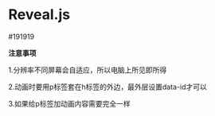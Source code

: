 # Reveal.js

\#191919

**注意事项**

1.分辨率不同屏幕会自适应，所以电脑上所见即所得

2.动画时要用p标签套在h标签的外边，最外层设置data-id才可以

3.如果给p标签加动画内容需要完全一样